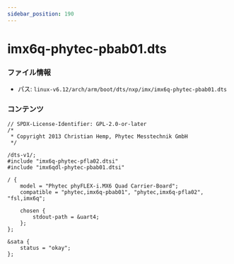 ```yaml
---
sidebar_position: 190
---
```

# imx6q-phytec-pbab01.dts

### ファイル情報

- パス: `linux-v6.12/arch/arm/boot/dts/nxp/imx/imx6q-phytec-pbab01.dts`

### コンテンツ

```dts
// SPDX-License-Identifier: GPL-2.0-or-later
/*
 * Copyright 2013 Christian Hemp, Phytec Messtechnik GmbH
 */

/dts-v1/;
#include "imx6q-phytec-pfla02.dtsi"
#include "imx6qdl-phytec-pbab01.dtsi"

/ {
	model = "Phytec phyFLEX-i.MX6 Quad Carrier-Board";
	compatible = "phytec,imx6q-pbab01", "phytec,imx6q-pfla02", "fsl,imx6q";

	chosen {
		stdout-path = &uart4;
	};
};

&sata {
	status = "okay";
};

```
